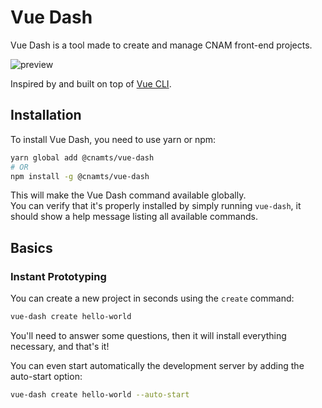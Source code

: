 # Vue Dash

Vue Dash is a tool made to create and manage CNAM front-end projects.

![preview](https://user-images.githubusercontent.com/10298932/56200180-95dc6a80-603e-11e9-8f76-16572dd8abc2.png)

Inspired by and built on top of [Vue CLI](https://cli.vuejs.org/guide/).

## Installation

To install Vue Dash, you need to use yarn or npm:

```sh
yarn global add @cnamts/vue-dash
# OR
npm install -g @cnamts/vue-dash
```

This will make the Vue Dash command available globally.<br>
You can verify that it's properly installed by simply running `vue-dash`, it should show a help message listing all available commands.

## Basics

### Instant Prototyping

You can create a new project in seconds using the `create` command:

```sh
vue-dash create hello-world
```

You'll need to answer some questions, then it will install everything necessary, and that's it!

You can even start automatically the development server by adding the auto-start option:

```sh
vue-dash create hello-world --auto-start
```
